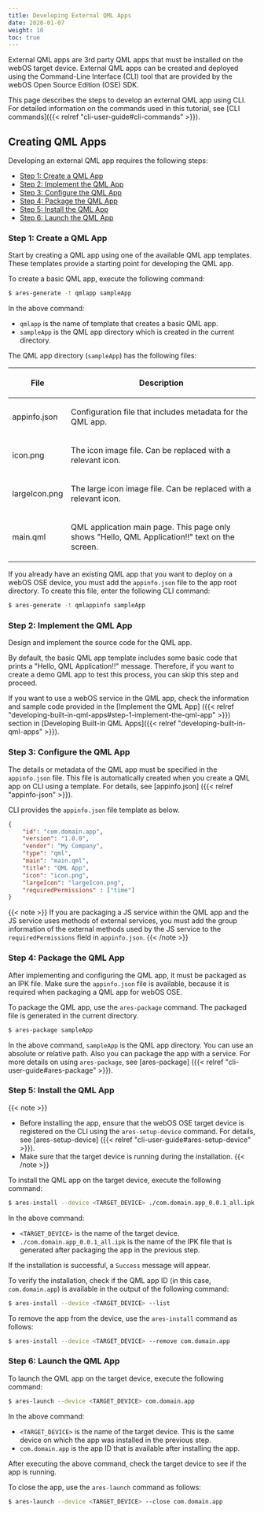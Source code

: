 ```yaml
---
title: Developing External QML Apps
date: 2020-01-07
weight: 10
toc: true
---
```


External QML apps are 3rd party QML apps that must be installed on the webOS target device. External QML apps can be created and deployed using the Command-Line Interface (CLI) tool that are provided by the webOS Open Source Edition (OSE) SDK.

This page describes the steps to develop an external QML app using CLI. For detailed information on the commands used in this tutorial, see [CLI commands]({{< relref "cli-user-guide#cli-commands" >}}).

## Creating QML Apps

Developing an external QML app requires the following steps:

  - [Step 1: Create a QML App](#step-1-create-a-qml-app)
  - [Step 2: Implement the QML App](#step-2-implement-the-qml-app)
  - [Step 3: Configure the QML App](#step-3-configure-the-qml-app)
  - [Step 4: Package the QML App](#step-4-package-the-qml-app)
  - [Step 5: Install the QML App](#step-5-install-the-qml-app)
  - [Step 6: Launch the QML App](#step-6-launch-the-qml-app)

### Step 1: Create a QML App

Start by creating a QML app using one of the available QML app templates. These templates provide a starting point for developing the QML app.

To create a basic QML app, execute the following command:

``` bash
$ ares-generate -t qmlapp sampleApp
```

In the above command:

  - `qmlapp` is the name of template that creates a basic QML app.
  - `sampleApp` is the QML app directory which is created in the current directory.

The QML app directory (`sampleApp`) has the following files:

<div class="table-container">
<table class="table is-bordered is-fullwidth">
<colgroup>
<col style="width: auto" />
<col style="width: auto" />
</colgroup>
<thead>
<tr class="header">
<th><p><strong>File</strong></p></th>
<th><p><strong>Description</strong></p></th>
</tr>
</thead>
<tbody>
<tr class="odd">
<td><p>appinfo.json</p></td>
<td><p>Configuration file that includes metadata for the QML app.</p></td>
</tr>
<tr class="even">
<td><p>icon.png</p></td>
<td><p>The icon image file. Can be replaced with a relevant icon.</p></td>
</tr>
<tr class="odd">
<td><p>largeIcon.png</p></td>
<td><p>The large icon image file. Can be replaced with a relevant icon.</p></td>
</tr>
<tr class="even">
<td><p>main.qml</p></td>
<td><p>QML application main page. This page only shows "Hello, QML Application!!" text on the screen.</p></td>
</tr>
</tbody>
</table>
</div>

If you already have an existing QML app that you want to deploy on a webOS OSE device, you must add the `appinfo.json` file to the app root directory. To create this file, enter the following CLI command:

``` bash
$ ares-generate -t qmlappinfo sampleApp
```

### Step 2: Implement the QML App

Design and implement the source code for the QML app.

By default, the basic QML app template includes some basic code that prints a "Hello, QML Application!!" message. Therefore, if you want to create a demo QML app to test this process, you can skip this step and proceed.

If you want to use a webOS service in the QML app, check the information and sample code provided in the [Implement the QML App] ({{< relref "developing-built-in-qml-apps#step-1-implement-the-qml-app" >}}) section in [Developing Built-in QML Apps]({{< relref "developing-built-in-qml-apps" >}}).

### Step 3: Configure the QML App

The details or metadata of the QML app must be specified in the `appinfo.json` file. This file is automatically created when you create a QML app on CLI using a template. For details, see [appinfo.json] ({{< relref "appinfo-json" >}}).

CLI provides the `appinfo.json` file template as below.

``` json
{
    "id": "com.domain.app",
    "version": "1.0.0",
    "vendor": "My Company",
    "type": "qml",
    "main": "main.qml",
    "title": "QML App",
    "icon": "icon.png",
    "largeIcon": "largeIcon.png",
    "requiredPermissions" : ["time"]
}
```

{{< note >}}
If you are packaging a JS service within the QML app and the JS service uses methods of external services, you must add the group information of the external methods used by the JS service to the `requiredPermissions` field in `appinfo.json`.
{{< /note >}}

### Step 4: Package the QML App

After implementing and configuring the QML app, it must be packaged as an IPK file. Make sure the `appinfo.json` file is available, because it is required when packaging a QML app for webOS OSE.

To package the QML app, use the `ares-package` command. The packaged file is generated in the current directory.

``` bash
$ ares-package sampleApp
```

In the above command, `sampleApp` is the QML app directory. You can use an absolute or relative path. Also you can package the app with a service. For more details on using `ares-package`, see [ares-package] ({{< relref "cli-user-guide#ares-package" >}}).

### Step 5: Install the QML App

{{< note >}}
* Before installing the app, ensure that the webOS OSE target device is registered on the CLI using the `ares-setup-device` command. For details, see [ares-setup-device] ({{< relref "cli-user-guide#ares-setup-device" >}}).
* Make sure that the target device is running during the installation.
{{< /note >}}

To install the QML app on the target device, execute the following command:

``` bash
$ ares-install --device <TARGET_DEVICE> ./com.domain.app_0.0.1_all.ipk
```

In the above command:

  - `<TARGET_DEVICE>` is the name of the target device.
  - `./com.domain.app_0.0.1_all.ipk` is the name of the IPK file that is generated after packaging the app in the previous step.

If the installation is successful, a `Success` message will appear.

To verify the installation, check if the QML app ID (in this case, `com.domain.app`) is available in the output of the following command:

``` bash
$ ares-install --device <TARGET_DEVICE> --list
```

To remove the app from the device, use the `ares-install` command as follows:

``` bash
$ ares-install --device <TARGET_DEVICE> --remove com.domain.app
```

### Step 6: Launch the QML App

To launch the QML app on the target device, execute the following command:

``` bash
$ ares-launch --device <TARGET_DEVICE> com.domain.app
```

In the above command:

  - `<TARGET_DEVICE>` is the name of the target device. This is the same device on which the app was installed in the previous step.
  - `com.domain.app` is the app ID that is available after installing the app.

After executing the above command, check the target device to see if the app is running.

To close the app, use the `ares-launch` command as follows:

``` bash
$ ares-launch --device <TARGET_DEVICE> --close com.domain.app
```
